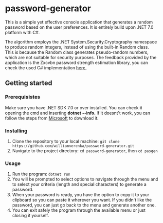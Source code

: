 # password-generator
This is a simple yet effective console application that generates a random password based on the user preferences.
It is entirely build upon .NET 7.0 platform with C#. 

The algorithm employs the .NET System.Security.Cryptography namespace to produce random integers, instead of using the built-in Random class. This is because the Random class generates pseudo-random numbers, which are not suitable for security purposes.
The feedback provided by the application is the Zxcvbn password strength estimation library, you can check the used C# implementation [here.](https://github.com/trichards57/zxcvbn-cs)

## Getting started

### Prerequisistes

Make sure you have .NET SDK 7.0 or over installed.
You can check it opening the cmd and inserting **dotnet --info**.
If it doesnt't work, you can follow the steps from [Microsoft](https://dotnet.microsoft.com/download) to download it.

### Installing
1. Clone the repository to your local machine: `git clone https://github.com/willianverenka/password-generator.git`
2. Navigate to the project directory: `cd password-generator`, then `cd pasgen`

### Usage
1. Run the program: `dotnet run`
2. You will be prompted to select options to navigate through the menu and to select your criteria (length and special characters) to generate a password.
3. When your password is ready, you have the option to copy it to your clipboard so you can paste it wherever you want. If you didn't like the password, you can just go back to the menu and generate another one.
4. You can exit safely the program through the available menu or just closing it yourself.
